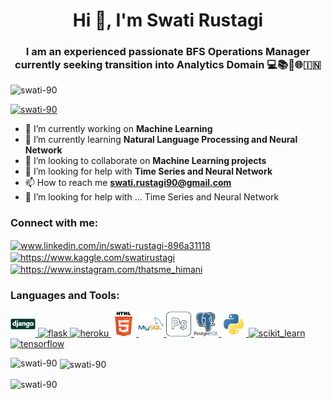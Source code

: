 <h1 align="center">Hi 👋, I'm Swati Rustagi</h1>
<h3 align="center">I am an experienced passionate BFS Operations Manager currently seeking transition into Analytics Domain 💻📚🧳️🌐🇮🇳</h3>

<p align="left"> <img src="https://komarev.com/ghpvc/?username=swati-90&label=Profile%20views&color=0e75b6&style=flat" alt="swati-90" /> </p>

<p align="left"> <a href="https://github.com/ryo-ma/github-profile-trophy"><img src="https://github-profile-trophy.vercel.app/?username=swati-90" alt="swati-90" /></a> </p>

- 🔭 I’m currently working on **Machine Learning**
- 🌱 I’m currently learning **Natural Language Processing and Neural Network**
- 👯 I’m looking to collaborate on **Machine Learning projects**
- 🤝 I’m looking for help with **Time Series and Neural Network**
- 📫 How to reach me **swati.rustagi90@gmail.com**
- 🤔 I’m looking for help with ... Time Series and Neural Network

<h3 align="left">Connect with me:</h3>
<p align="left">
<a href="https://linkedin.com/in/swati-rustagi-896a31118" target="blank"><img align="center" src="https://cdn.jsdelivr.net/npm/simple-icons@3.0.1/icons/linkedin.svg" alt="www.linkedin.com/in/swati-rustagi-896a31118" height="30" width="40" /></a>
<a href="https://kaggle.com/swatirustagi" target="blank"><img align="center" src="https://cdn.jsdelivr.net/npm/simple-icons@3.0.1/icons/kaggle.svg" alt="https://www.kaggle.com/swatirustagi" height="30" width="40" /></a>
<a href="https://instagram.com/thatsme_himani" target="blank"><img align="center" src="https://cdn.jsdelivr.net/npm/simple-icons@3.0.1/icons/instagram.svg" alt="https://www.instagram.com/thatsme_himani" height="30" width="40" /></a>
</p>

<h3 align="left">Languages and Tools:</h3>
<p align="left"> <a href="https://www.djangoproject.com/" target="_blank"> <img src="https://raw.githubusercontent.com/devicons/devicon/master/icons/django/django-original.svg" alt="django" width="40" height="40"/> </a> <a href="https://flask.palletsprojects.com/" target="_blank"> <img src="https://www.vectorlogo.zone/logos/pocoo_flask/pocoo_flask-icon.svg" alt="flask" width="40" height="40"/> </a> <a href="https://heroku.com" target="_blank"> <img src="https://www.vectorlogo.zone/logos/heroku/heroku-icon.svg" alt="heroku" width="40" height="40"/> </a> <a href="https://www.w3.org/html/" target="_blank"> <img src="https://raw.githubusercontent.com/devicons/devicon/master/icons/html5/html5-original-wordmark.svg" alt="html5" width="40" height="40"/> </a> <a href="https://www.mysql.com/" target="_blank"> <img src="https://raw.githubusercontent.com/devicons/devicon/master/icons/mysql/mysql-original-wordmark.svg" alt="mysql" width="40" height="40"/> </a> <a href="https://www.photoshop.com/en" target="_blank"> <img src="https://raw.githubusercontent.com/devicons/devicon/master/icons/photoshop/photoshop-line.svg" alt="photoshop" width="40" height="40"/> </a> <a href="https://www.postgresql.org" target="_blank"> <img src="https://raw.githubusercontent.com/devicons/devicon/master/icons/postgresql/postgresql-original-wordmark.svg" alt="postgresql" width="40" height="40"/> </a> <a href="https://www.python.org" target="_blank"> <img src="https://raw.githubusercontent.com/devicons/devicon/master/icons/python/python-original.svg" alt="python" width="40" height="40"/> </a> <a href="https://scikit-learn.org/" target="_blank"> <img src="https://upload.wikimedia.org/wikipedia/commons/0/05/Scikit_learn_logo_small.svg" alt="scikit_learn" width="40" height="40"/> </a> <a href="https://www.tensorflow.org" target="_blank"> <img src="https://www.vectorlogo.zone/logos/tensorflow/tensorflow-icon.svg" alt="tensorflow" width="40" height="40"/> </a> </p>

<p><img align="left" src="https://github-readme-stats.vercel.app/api/top-langs?username=swati-90&show_icons=true&locale=en&layout=compact" alt="swati-90" /></p>

<p>&nbsp;<img align="center" src="https://github-readme-stats.vercel.app/api?username=swati-90&show_icons=true&locale=en" alt="swati-90" /></p>

<p><img align="center" src="https://github-readme-streak-stats.herokuapp.com/?user=swati-90&" alt="swati-90" /></p>

<!--
**Swati-90/Swati-90** is a ✨ _special_ ✨ repository because its `README.md` (this file) appears on your GitHub profile.

Here are some ideas to get you started:

- 💬 Ask me about ... I am an exprienced Operations Manager seeking transition into Analytics Domain.

- 🔭 I’m currently working on ... Machine Learning
- 🌱 I’m currently learning ... Natural Langugae Processing and Neural Network
- 👯 I’m looking to collaborate on ... Python projects
- 🤔 I’m looking for help with ... Time Series and Neural Network
